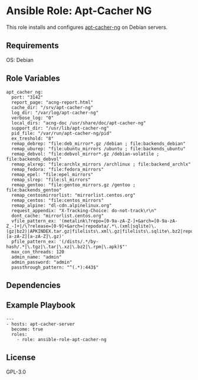 # Ansible Role: Apt-Cacher NG

This role installs and configures [apt-cacher-ng] on Debian servers.

## Requirements
OS: Debian

## Role Variables
```
apt_cacher_ng:
  port: "3142"
  report_page: "acng-report.html"
  cache_dir: "/srv/apt-cacher-ng"
  log_dir: "/var/log/apt-cacher-ng"
  verbose_log: "0"
  local_dirs: "acng-doc /usr/share/doc/apt-cacher-ng"
  support_dir: "/usr/lib/apt-cacher-ng"
  pid_file: "/var/run/apt-cacher-ng/pid"
  ex_treshold: "8"
  remap_debrep: "file:deb_mirror*.gz /debian ; file:backends_debian"
  remap_uburep: "file:ubuntu_mirrors /ubuntu ; file:backends_ubuntu"
  remap_debvol: "file:debvol_mirror*.gz /debian-volatile ; file:backends_debvol"
  remap_alxrep: "file:archlx_mirrors /archlinux ; file:backend_archlx"
  remap_fedora: "file:fedora_mirrors"
  remap_epel: "file:epel_mirrors"
  remap_slrep: "file:sl_mirrors"
  remap_gentoo: "file:gentoo_mirrors.gz /gentoo ; file:backends_gentoo"
  remap_centosmirrorlist: "mirrorlist.centos.org"
  remap_centos: "file:centos_mirrors"
  remap_alpine: "dl-cdn.alpinelinux.org"
  request_appendix: "X-Tracking-Choice: do-not-track\r\n"
  dont_cache: "mirrorlist.centos.org"
  vfile_pattern_ex: '(metalink\?repo=[0-9a-zA-Z-]+&arch=[0-9a-zA-Z_-]+|/\?release=[0-9]+&arch=|repodata/.*\.(xml|sqlite)\.(gz|bz2)|APKINDEX.tar.gz|filelists\.xml\.gz|filelists\.sqlite\.bz2|repomd\.xml|packages\.[a-zA-Z][a-zA-Z]\.gz)'
  pfile_pattern_ex: '(/dists/.*/by-hash/.*|\.tgz|\.tar|\.xz|\.bz2|\.rpm|\.apk)$"'
  max_con_threads: 120
  admin_name: "admin"
  admin_password: "admin"
  passthrough_pattern: "^(.*):443$"
```

## Dependencies

## Example Playbook
```
---
- hosts: apt-cacher-server
  become: true
  roles:
    - role: ansible-role-apt-cacher-ng
```

## License

GPL-3.0

[apt-cacher-ng]: <https://www.unix-ag.uni-kl.de/~bloch/acng/>
